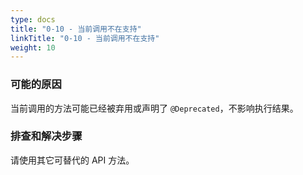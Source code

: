 ```yaml
---
type: docs
title: "0-10 - 当前调用不在支持"
linkTitle: "0-10 - 当前调用不在支持"
weight: 10
---
```



### 可能的原因

当前调用的方法可能已经被弃用或声明了 `@Deprecated`，不影响执行结果。

### 排查和解决步骤

请使用其它可替代的 API 方法。 

